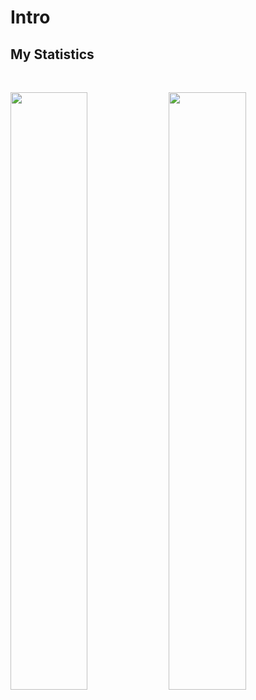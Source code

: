 # Intro

## My Statistics

<br/>
<p align="left">
  <img width="49.5%" src="https://github-readme-stats.vercel.app/api?username=piush-terminalwitchcraft&show_icons=false&theme=gruvbox&hide_border=true" />
    <img width="49.5%" src="https://github-readme-streak-stats.herokuapp.com/?user=piush-terminalwitchcraft&theme=gruvbox&hide_border=true" />
  </a>
</p>
<br>
